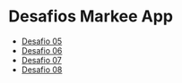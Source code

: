 # Desafios Markee App

- [Desafio 05](https://github.com/TiagoBehenck/markee-web/pull/1)
- [Desafio 06](https://github.com/TiagoBehenck/markee-web/pull/2)
- [Desafio 07](https://github.com/TiagoBehenck/markee-web/pull/3)
- [Desafio 08](https://github.com/TiagoBehenck/markee-web/pull/4)
